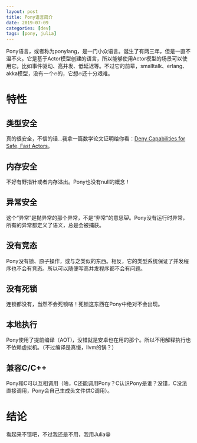 ```yaml
---
layout: post
title: Pony语言简介
date: 2019-07-09
categories: [dev]
tags: [pony, julia]
---
```

Pony语言，或者称为ponylang，是一门小众语言。诞生了有两三年，但是一直不温不火。它是基于Actor模型创建的语言，所以能够使用Actor模型的场景可以使用它。比如事件驱动、高并发、低延迟等。不过它的前辈，smalltalk、erlang、akka模型，没有一个🔥的，它想🔥还十分艰难。

# 特性

## 类型安全
真的很安全，不信的话...我拿一篇数学论文证明给你看：[Deny Capabilities for Safe, Fast Actors](https://www.ponylang.io/media/papers/fast-cheap-with-proof.pdf)。

## 内存安全
不好有野指针或者内存溢出。Pony也没有null的概念！

## 异常安全
这个“异常”是抛异常的那个异常，不是“非常”的意思😸。Pony没有运行时异常，所有的异常都定义了语义，总是会被捕获。

## 没有竞态
Pony没有锁、原子操作，或与之类似的东西。相反，它的类型系统保证了并发程序也不会有竞态。所以可以随便写高并发程序都不会有问题。

## 没有死锁
连锁都没有，当然不会死锁咯！死锁这东西在Pony中绝对不会出现。

## 本地执行
Pony使用了提前编译（AOT)，没错就是安卓也在用的那个。所以不用解释执行也不依赖虚拟机。（不过编译是真慢，llvm的锅？） 

## 兼容C/C++
Pony和C可以互相调用（啥，C还能调用Pony？C认识Pony是谁？没错，C没法直接调用，Pony会自己生成头文件供C调用）。

# 结论
看起来不错吧，不过我还是不用，我用Julia😁